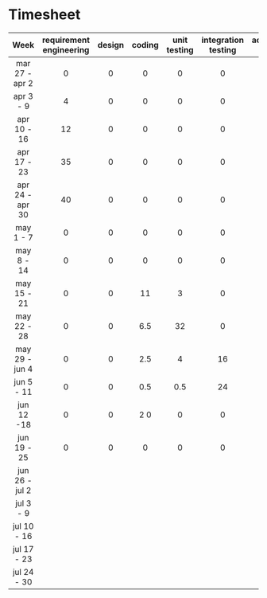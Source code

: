# Timesheet

<!-- Report in this table the effort (in person hours) spent per week, per activity, per team. 
[One person hour is the effort of one person working one hour.
Two person hours is the effort of one person working 2 hours, or 2 persons working one hour. And so on.]
You have to sum the working hours of each component of the team.
Count only effort spent on EZWallet (so do not count effort spent in virtual labs, studying, lessons)

These figures will not be used to evaluate neither the project nor the team, they are meant as practical application of basic project management. -->

| Week | requirement engineering | design | coding | unit testing | integration testing | acceptance testing | management | git maven |
|:-----------:|:--------:|:-----------:|:-----------:|:----------:|:------------:|:---------------:|:-------------:|:--------------:|
| mar 27 - apr 2 | 0 | 0 | 0 | 0 | 0 | 0 | 0 | 0 |
| apr 3 - 9 | 4 | 0 | 0 | 0 | 0 | 0 | 0 | 0 |
| apr 10 - 16| 12 | 0 | 0 | 0 | 0 | 0 | 0 | 0 | 
| apr 17 - 23|35 |0 |0 |0 |0 |0 |0 |0 | 
| apr 24 - apr 30 |40 | 0| 0| 0| 0| 0| 0| 0| 
| may 1 - 7  | 0|0 | 0 |0 |0 |0 | 0 |0 | 
| may 8 - 14| 0|0 | 0 | 0 | 0 | 0 | 7 | 0 | 
| may 15 - 21| 0| 0| 11  | 3 | 0  | 0 | 0 | 0 | 
| may 22 - 28| 0 |0 | 6.5 | 32 | 0 | 0 | 0 | 0  | 
| may 29 - jun 4 | 0 | 0 | 2.5 | 4 | 16 | 0 | 0 | 0 | 
| jun 5 - 11 | 0 |0 | 0.5 | 0.5 | 24 | 0 | 0 | 0 | 
| jun 12 -18 | 0|0 |2 0|0 |0 |0 |0 |0 | 
| jun 19 - 25 |0 |0 |0 |0 |0 |1 |0 |0 | 
| jun 26 - jul 2 | | | | | | | | | 
| jul 3 - 9 | | | | | | | | | 
| jul 10 - 16 | | | | | | | | |
| jul 17 - 23 | | | | | | | | |
| jul 24 - 30 | | | | | | | | |
